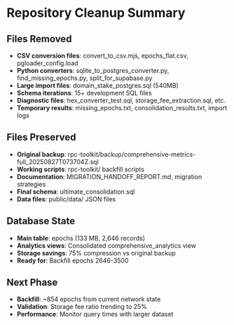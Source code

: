 # Repository Cleanup Summary

## Files Removed
- **CSV conversion files**: convert_to_csv.mjs, epochs_flat.csv, pgloader_config.load
- **Python converters**: sqlite_to_postgres_converter.py, find_missing_epochs.py, split_for_supabase.py
- **Large import files**: domain_stake_postgres.sql (540MB)
- **Schema iterations**: 15+ development SQL files
- **Diagnostic files**: hex_converter_test.sql, storage_fee_extraction.sql, etc.
- **Temporary results**: missing_epochs.txt, consolidation_results.txt, import logs

## Files Preserved
- **Original backup**: rpc-toolkit/backup/comprehensive-metrics-full_20250827T073704Z.sql
- **Working scripts**: rpc-toolkit/ backfill scripts
- **Documentation**: MIGRATION_HANDOFF_REPORT.md, migration strategies
- **Final schema**: ultimate_consolidation.sql
- **Data files**: public/data/ JSON files

## Database State
- **Main table**: epochs (133 MB, 2,646 records)
- **Analytics views**: Consolidated comprehensive_analytics view
- **Storage savings**: 75% compression vs original backup
- **Ready for**: Backfill epochs 2646-3500

## Next Phase
- **Backfill**: ~854 epochs from current network state
- **Validation**: Storage fee ratio trending to 25%
- **Performance**: Monitor query times with larger dataset

